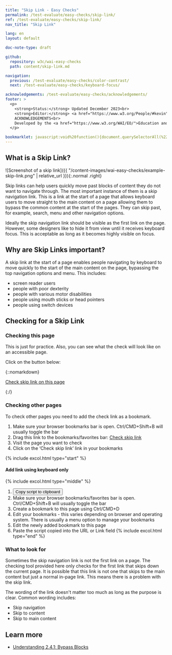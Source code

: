 ```yaml
---
title: "Skip Link - Easy Checks"
permalink: /test-evaluate/easy-checks/skip-link/
ref: /test-evaluate/easy-checks/skip-link/
nav_title: "Skip Link"

lang: en
layout: default

doc-note-type: draft

github:
  repository: w3c/wai-easy-checks
  path: content/skip-link.md

navigation:
  previous: /test-evaluate/easy-checks/color-contrast/
  next: /test-evaluate/easy-checks/keyboard-focus/

acknowledgements: /test-evaluate/easy-checks/acknowledgements/
footer: >
  <p>
    <strong>Status:</strong> Updated December 2023<br>
    <strong>Editor:</strong> <a href="https://www.w3.org/People/#kevin">Kevin White</a><br>
    ACKNOWLEDGEMENTS<br>
    Developed by the <a href="https://www.w3.org/WAI/EO/">Education and Outreach Working Group (EOWG)</a>. Updated as part of the <a href="https://www.w3.org/WAI/about/projects/wai-coop/">WAI-CooP project</a>, co-funded by the European Commission.
  </p>

bookmarklet: javascript:void%20function(){document.querySelectorAll(%22%23wai-styles,%23wai-info-box,.skiplink-span%22).forEach(a=%3E{a.remove()}),document.querySelector(%22body%22).insertAdjacentHTML(%22afterbegin%22,%22%3Cstyle%20id='wai-styles'%3E%23wai-info-box{z-index:1000;color:black;font-family:Noto%20Sans,Trebuchet%20MS,Helvetica%20Neue,Arial,sans-serif;border:solid%201px%20%23ddd;background-color:%23fff;box-shadow:0%204px%208px%200%20rgba(0,0,0,0.2),0%206px%2020px%200%20rgba(0,0,0,0.19);}%23wai-info-box%20header{font-weight:700;background-color:%23f2f2f2;color:%23005a6a;padding:8px%2016px;}%23wai-info-box%20header%20a{float:right;text-decoration:none}%23wai-info-box%20div{padding:8px%2016px;}.wai-more-info{position:fixed;bottom:5em;right:5em}.wai-error{position:fixed;width:40%25;top:40%25;left:50%25;transform:translate(-50%25,-50%25)}.skiplink-span{color:black;font-weight:bold;font-size:small;font-family:Noto%20Sans,Trebuchet%20MS,Helvetica%20Neue,Arial,sans-serif;background-color:%23eed009;margin:0%202px;padding:2px;speak:literal-punctuation}.wai-highlight{outline:%23eed009%202px%20dashed}%3C/style%3E%22);let%20a=%22%22;const%20b=document.querySelector(%22a[href^='%23']%22);if(b){if(b.offsetWidth||b.offsetHeight||b.getClientRects().length||%22hidden%22==window.getComputedStyle(b).visibility||%22absolute%22==window.getComputedStyle(b).position){b.setAttribute(%22data-style%22,b.getAttribute(%22style%22));let%20a=%22%22;b.style.transition=%22none%22,b.focus();let%20d=getComputedStyle(b);for(var%20c=0;c%3Cd.length;c++)a+=d[c]+%22:%22+d.getPropertyValue(d[c])+%22;%22;b.setAttribute(%22style%22,a)}const%20d=b.getAttribute(%22href%22).substring(1),e=document.querySelector(%22%23%22+d);e||(a=%22There%20is%20no%20target%20for%20the%20skip%20link%22),b.classList.add(%22wai-highlight%22),e.classList.add(%22wai-highlight%22),b.insertAdjacentHTML(%22beforebegin%22,%22%3Cspan%20class=%27skiplink-span%27%3ESkip%20link%20connects%20to%20id=%27%22+d+%22%27%3C/span%3E%22),e.insertAdjacentHTML(%22afterbegin%22,%22%3Cspan%20class=%27skiplink-span%27%3ESkip%20link%20connects%20here%3C/span%3E%22)}else%20a=%22Unable%20to%20find%20any%20in%20page%20links%22;a%26%26document.querySelector(%22body%22).insertAdjacentHTML(%22afterbegin%22,%22%3Caside%20id=%27wai-info-box%27%20tabindex=%27-1%27%20class=%27wai-error%27%3E%3Cheader%3EMissing%20skip%20link%3F%3Ca%20href=javascript:document.querySelector(%27%23wai-info-box%27).remove();%20aria-label=%27dismiss%27%3EX%3C/a%3E%3C/header%3E%3Cdiv%3E%22+a+%22%3C/div%3E%3C/aside%3E%22),document.querySelector(%22body%22).insertAdjacentHTML(%22beforeend%22,%22%3Caside%20id=%27wai-info-box%27%20class=%27wai-more-info%27%3E%3Cheader%3EFind%20out%20more%3Ca%20href=javascript:document.querySelectorAll(%27%23wai-styles,%23wai-info-box,.skiplink-span%27).forEach(function(el){el.remove()});document.querySelectorAll(%27[data-style]%27).forEach(function(el){el.setAttribute(%27style%27,el.getAttribute(%27data-style%27))});%20aria-label=dismiss%3EX%3C/a%3E%3C/header%3E%3Cdiv%3E%3Ca%20href=%27https://w3.org/wai/test-evaluate/easy-checks/skip-link/%27%3EChecking%20Skip%20Links%3C/a%3E%3C/div%3E%3C/aside%3E%22)}();
---
```


## What is a Skip Link? 

![Screenshot of a skip link]({{ "/content-images/wai-easy-checks/example-skip-link.png" | relative_url }}){:.normal .right}

Skip links can help users quickly move past blocks of content they do not want to navigate through. The most important instance of them is a skip navigation link. This is a link at the start of a page that allows keyboard users to move straight to the main content on a page allowing them to bypass the common content at the start of the pages. They can skip past, for example, search, menu and other navigation options. 

Ideally the skip navigation link should be visible as the first link on the page. However, some designers like to hide it from view until it receives keyboard focus. This is acceptable as long as it becomes highly visible on focus.

## Why are Skip Links important?

A skip link at the start of a page enables people navigating by keyboard to move quickly to the start of the main content on the page, bypassing the top navigation options and menu. This includes:

* screen reader users
* people with poor dexterity
* people with various motor disabilities
* people using mouth sticks or head pointers
* people using switch devices

## Checking for a Skip Link

### Checking this page

This is just for practice. Also, you can see what the check will look like on an accessible page.

Click on the button below:

{::nomarkdown}
<p>
  <a class="button active" href="{{ page.bookmarklet }}">Check skip link on this page</a>
</p>
{:/}

### Checking other pages

To check other pages you need to add the check link as a bookmark.

1. Make sure your browser bookmarks bar is open. Ctrl/CMD+Shift+B will usually toggle the bar
2. Drag this link to the bookmarks/favorites bar: <a href="{{ page.bookmarklet }}">Check skip link</a>
3. Visit the page you want to check
4. Click on the ‘Check skip link’ link in your bookmarks

{% include excol.html type="start" %}
#### Add link using keyboard only
{% include excol.html type="middle" %}
1. <button onclick="copyBookmarklet()">Copy script to clipboard</button>
2. Make sure your browser bookmarks/favorites bar is open. Ctrl/CMD+Shift+B will usually toggle the bar
3. Create a bookmark to this page using Ctrl/CMD+D
4. Edit your bookmarks - this varies depending on browser and operating system. There is usually a menu option to manage your bookmarks
5. Edit the newly added bookmark to this page
6. Paste the script copied into the URL or Link field
{% include excol.html type="end" %}

### What to look for

Sometimes the skip navigation link is not the first link on a page. The checking tool provided here only checks for the first link that skips down the current page. It is possible that this link is not one that skips to the main content but just a normal in-page link. This means there is a problem with the skip link.

The wording of the link doesn't matter too much as long as the purpose is clear. Common wording includes:

* Skip navigation
* Skip to content
* Skip to main content

## Learn more

* [Understanding 2.4.1: Bypass Blocks](https://www.w3.org/WAI/WCAG22/Understanding/bypass-blocks.html)

<script>
  function copyBookmarklet() {
    navigator.clipboard.writeText("{{page.bookmarklet}}").then(
      () => {
        alert("Check copied");        
      },
      () => {
        alert("Unable to copy the check");
      },
    );
  }
</script>